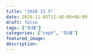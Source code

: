 ```yaml
---
title: "2020 11 5"
date: 2020-11-05T12:48:00+08:00
draft: false
tags: ["存储"]
categories: ["ceph", "存储"]
featured_image: 
description: 
---
```

